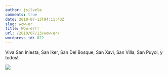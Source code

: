 ```yaml
---
author: jsilvela
comments: true
date: 2010-07-13T04:11:43Z
slug: wow-er
title: Wow-er!!
url: /2010/07/13/wow-er/
wordpress_id: 822
---
```


Viva San Iniesta, San Iker, San Del Bosque, San Xavi, San Villa, San Puyol, y todos!

[![](http://jsilvela.smugmug.com/photos/932987181_ZEq7t-S.jpg)](http://jsilvela.smugmug.com/Travel/Blog-stuff/5915793_FPBVL#932987181_ZEq7t-A-LB)
